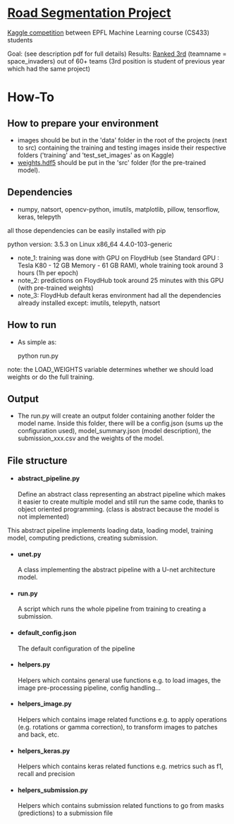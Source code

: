 # [Road Segmentation Project][kaggle]

[Kaggle competition][kaggle] between EPFL Machine Learning course (CS433) students

Goal: (see description pdf for full details)
Results: [Ranked 3rd][kaggle-lead] (teamname = space_invaders) out of 60+ teams (3rd position is student of previous year which had the same project)

# How-To
## How to prepare your environment
- images should be but in the 'data' folder in the root of the projects (next to src) containing the training and testing images
inside their respective folders ('training' and 'test_set_images' as on Kaggle)
- [weights.hdf5][weights] should be put in the 'src' folder (for the pre-trained model).


## Dependencies
- numpy, natsort, opencv-python, imutils, matplotlib, pillow, tensorflow, keras, telepyth

all those dependencies can be easily installed with pip

python version: 3.5.3 on Linux x86_64 4.4.0-103-generic

- note_1: training was done with GPU on FloydHub (see Standard GPU : Tesla K80 - 12 GB Memory - 61 GB RAM),
  whole training took around 3 hours (1h per epoch)
- note_2: predictions on FloydHub took around 25 minutes with this GPU (with pre-trained weights)
- note_3: FloydHub default keras environment had all the dependencies already installed except: imutils, telepyth, natsort

## How to run
- As simple as:


    python run.py


note: the LOAD_WEIGHTS variable determines whether we should load weights or do the full training.


## Output
- The run.py will create an output folder containing another folder the model name. Inside this folder,
  there will be a config.json (sums up the configuration used), model_summary.json (model description),
  the submission_xxx.csv and the weights of the model.

## File structure

- #### abstract_pipeline.py
    Define an abstract class representing an abstract pipeline which makes it easier to create multiple model and still run 
the same code, thanks to object oriented programming. (class is abstract because the model is not implemented)

This abstract pipeline implements loading data, loading model, training model, computing predictions, creating 
submission.

- #### unet.py
    A class implementing the abstract pipeline with a U-net architecture model.

- #### run.py
    A script which runs the whole pipeline from training to creating a submission.

- #### default_config.json
    The default configuration of the pipeline

- #### helpers.py
    Helpers which contains general use functions e.g. to load images, the image pre-processing pipeline, config handling...

- #### helpers_image.py
    Helpers which contains image related functions e.g. to apply operations (e.g. rotations or gamma correction), 
to transform images to patches and back, etc.

- #### helpers_keras.py
    Helpers which contains keras related functions e.g. metrics such as f1, recall and precision

- #### helpers_submission.py
    Helpers which contains submission related functions to go from masks (predictions) to a submission file

[kaggle]: https://www.kaggle.com/c/epfml17-segmentation
[kaggle-lead]: https://www.kaggle.com/c/epfml17-segmentation/leaderboard
[weights]: https://drive.switch.ch/index.php/s/FuVnXtoJnMldFo2
[weights_google_drive]: https://drive.google.com/open?id=1-RqtAF-T3o_7mIZQVtmQ-UGmf01SW46F